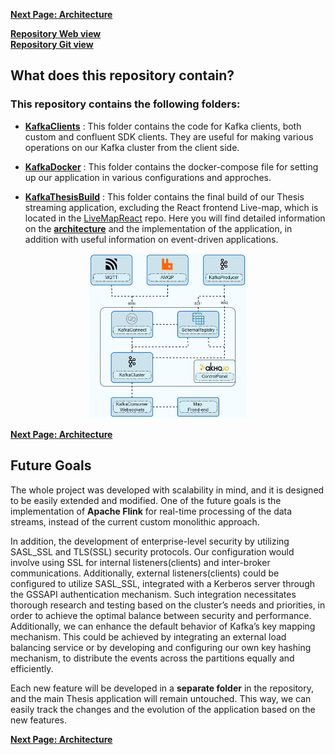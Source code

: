 **[Next Page: Architecture](https://nkolovos.github.io/Event-Driven-Streaming-Platform/KafkaThesisBuild/)**

**[Repository Web view](https://nkolovos.github.io/Event-Driven-Streaming-Platform/)**
<br>
**<a href="https://github.com/nkolovos/Event-Driven-Streaming-Platform" target="_blank">Repository Git view</a>**


## **What does this repository contain?**

<!-- ![Kafka Logo](https://kafka.apache.org/images/kafka_diagram.png) -->

### This repository contains the following folders:
- **<a href="https://github.com/nkolovos/Event-Driven-Streaming-Platform/tree/main/KafkaClients" target="_blank">KafkaClients</a>** : This folder contains the code for Kafka clients, both custom and confluent SDK clients. They are useful for making various operations on our Kafka cluster from the client side.

- **<a href="https://github.com/nkolovos/Event-Driven-Streaming-Platform/tree/main/KafkaDocker" target="_blank">KafkaDocker</a>** : This folder contains the docker-compose file for setting up our application in various configurations and approches.

- **<a href="https://github.com/nkolovos/Event-Driven-Streaming-Platform/tree/main/KafkaThesisBuild" target="_blank">KafkaThesisBuild</a>** : This folder contains the final build of our Thesis streaming application, excluding the React frontend Live-map, which is located in the [LiveMapReact](https://github.com/nkolovos/LiveMapReact)  repo. Here you will find detailed information on the **[architecture](https://nkolovos.github.io/Event-Driven-Streaming-Platform/KafkaThesisBuild/)** and the implementation of the application, in addition with useful information on event-driven applications.

<div style="text-align: center;">
  <img src="KafkaThesisBuild/figures/scheme.drawio.png" alt="System Architecture" style="max-width: 50%; height: auto;"/>
</div>

**[Next Page: Architecture](https://nkolovos.github.io/Event-Driven-Streaming-Platform/KafkaThesisBuild/)**

## **Future Goals**

The whole project was developed with scalability in mind, and it is designed to be easily extended and modified. One of the future goals is the implementation of **Apache Flink** for real-time processing of the data streams, instead of the current custom monolithic approach.

In addition, the development of enterprise-level security by utilizing SASL_SSL and TLS(SSL) security protocols. Our configuration would involve using
SSL for internal listeners(clients) and inter-broker communications. Additionally, external
listeners(clients) could be configured to utilize SASL_SSL, integrated with a Kerberos server
through the GSSAPI authentication mechanism. Such integration necessitates thorough research and testing based on the cluster’s needs and priorities, in order to achieve the optimal
balance between security and performance. Additionally, we can enhance the default behavior of Kafka’s key mapping mechanism. This could be achieved by integrating an external
load balancing service or by developing and configuring our own key hashing mechanism,
to distribute the events across the partitions equally and efficiently.

Each new feature will be developed in a **separate folder** in the repository, and the main Thesis application will remain untouched. This way, we can easily track the changes and the evolution of the application based on the new features.

**[Next Page: Architecture](https://nkolovos.github.io/Event-Driven-Streaming-Platform/KafkaThesisBuild/)**